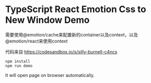 TypeScript React Emotion Css to New Window Demo
=================================

需要使用@emotion/cache来配置新的container以及context，以及@emotion/react来使用context

代码来自 <https://codesandbox.io/s/silly-burnell-c4ncs>

```
npm install
npm run demo
```

It will open page on browser automatically.
